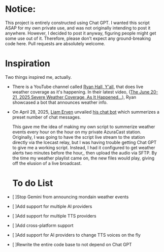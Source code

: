 # Notice:

  This project is entirely constructed using Chat GPT. I wanted this script ASAP for my own private use, and was not originally intending to post it anywhere. However, I decided to post it anyway, figuring people might get some use out of it. Therefore, please don't expect any ground-breaking code here. Pull requests are absolutely welcome.

# Inspiration

Two things inspired me, actually.

- There is a YouTube channel called [Ryan Hall, Y'all](https://www.youtube.com/@RyanHallYall), that does live weather coverage as it's happening. In their latest video, ([The June 20-21, 2025 Severe Weather Coverage, As It Happened...](https://www.youtube.com/live/XsLKrlZLj5Q)), Ryan showcased a bot that announces weather info.
- On April 28, 2025, [Liam Erven](https://www.youtube.com/@liamerven) unvailed [his chat bot](https://www.youtube.com/watch?v=QM8bJqGJrqI) which summerizes a preset number of chat messages.

  This gave me the idea of making my own script to summerize weather events every hour on the hour on my private AzuraCast station. Originally, I was going to have the script live stream to the station directly via the Icecast relay, but I was having trouble getting Chat GPT to give me a working script. Instead, I had it configured to get weather alerts two minutes before the hour,, then upload the audio via SFTP. By the time my weather playlist came on, the new files would play, giving off the elusion of a live broadcast.

  # To do List

- [ ]Stop Gemini from announcing mondain weather events
- [ ]Add support for multiple AI providers
- [ ]Add support for multiple TTS providers
- [ ]Add cross-platform support
- [ ]Add support for AI providers to change TTS voices on the fly
- [ ]Rewrite the entire code base to not depend on Chat GPT
